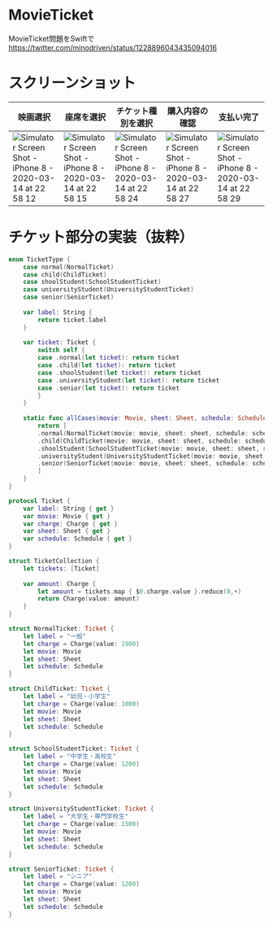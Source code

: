 # MovieTicket
MovieTicket問題をSwiftで
https://twitter.com/minodriven/status/1228896043435094016

# スクリーンショット
| 映画選択 | 座席を選択 | チケット種別を選択 | 購入内容の確認| 支払い完了 |
|--|--|--|--|--|
| ![Simulator Screen Shot - iPhone 8 - 2020-03-14 at 22 58 12](https://user-images.githubusercontent.com/1230773/76683496-cd390a00-6647-11ea-9890-48f4d11642cf.png)|![Simulator Screen Shot - iPhone 8 - 2020-03-14 at 22 58 15](https://user-images.githubusercontent.com/1230773/76683495-cca07380-6647-11ea-82e6-1b5532b3645e.png)|![Simulator Screen Shot - iPhone 8 - 2020-03-14 at 22 58 24](https://user-images.githubusercontent.com/1230773/76683494-cc07dd00-6647-11ea-95bf-9f4771569cfa.png)|![Simulator Screen Shot - iPhone 8 - 2020-03-14 at 22 58 27](https://user-images.githubusercontent.com/1230773/76683492-cad6b000-6647-11ea-8b40-1b3ffa253955.png)|![Simulator Screen Shot - iPhone 8 - 2020-03-14 at 22 58 29](https://user-images.githubusercontent.com/1230773/76683489-c8745600-6647-11ea-8f4a-d83160d1d44b.png)| ![Simulator Screen Shot - iPhone 8 - 2020-03-14 at 22 58 29](https://user-images.githubusercontent.com/1230773/76683489-c8745600-6647-11ea-8f4a-d83160d1d44b.png)|
 

# チケット部分の実装（抜粋）

```Swift
enum TicketType {
    case normal(NormalTicket)
    case child(ChildTicket)
    case shoolStudent(SchoolStudentTicket)
    case universityStudent(UniversityStudentTicket)
    case senior(SeniorTicket)
    
    var label: String {
        return ticket.label
    }
    
    var ticket: Ticket {
        switch self {
        case .normal(let ticket): return ticket
        case .child(let ticket): return ticket
        case .shoolStudent(let ticket): return ticket
        case .universityStudent(let ticket): return ticket
        case .senior(let ticket): return ticket
        }
    }
    
    static func allCases(movie: Movie, sheet: Sheet, schedule: Schedule) -> [TicketType] {
        return [
        .normal(NormalTicket(movie: movie, sheet: sheet, schedule: schedule)),
        .child(ChildTicket(movie: movie, sheet: sheet, schedule: schedule)),
        .shoolStudent(SchoolStudentTicket(movie: movie, sheet: sheet, schedule: schedule)),
        .universityStudent(UniversityStudentTicket(movie: movie, sheet: sheet, schedule: schedule)),
        .senior(SeniorTicket(movie: movie, sheet: sheet, schedule: schedule))
        ]
    }
}

protocol Ticket {
    var label: String { get }
    var movie: Movie { get }
    var charge: Charge { get }
    var sheet: Sheet { get }
    var schedule: Schedule { get }
}

struct TicketCollection {
    let tickets: [Ticket]
    
    var amount: Charge {
        let amount = tickets.map { $0.charge.value }.reduce(0,+)
        return Charge(value: amount)
    }
}

struct NormalTicket: Ticket {
    let label = "一般"
    let charge = Charge(value: 1900)
    let movie: Movie
    let sheet: Sheet
    let schedule: Schedule
}

struct ChildTicket: Ticket {
    let label = "幼児・小学生"
    let charge = Charge(value: 1000)
    let movie: Movie
    let sheet: Sheet
    let schedule: Schedule
}

struct SchoolStudentTicket: Ticket {
    let label = "中学生・高校生"
    let charge = Charge(value: 1200)
    let movie: Movie
    let sheet: Sheet
    let schedule: Schedule
}

struct UniversityStudentTicket: Ticket {
    let label = "大学生・専門学校生"
    let charge = Charge(value: 1500)
    let movie: Movie
    let sheet: Sheet
    let schedule: Schedule
}

struct SeniorTicket: Ticket {
    let label = "シニア"
    let charge = Charge(value: 1200)
    let movie: Movie
    let sheet: Sheet
    let schedule: Schedule
}
```

